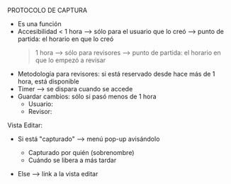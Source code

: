 PROTOCOLO DE CAPTURA
- Es una función
- Accesibilidad
	< 1 hora --> sólo para el usuario que lo creó
			 --> punto de partida: el horario en que lo creó
	> 1 hora --> sólo para revisores
			 --> punto de partida: el horario en que lo empezó a revisar
- Metodología para revisores: si está reservado desde hace más de 1 hora, está disponible
- Timer --> se dispara cuando se accede
- Guardar cambios: sólo si pasó menos de 1 hora
	- Usuario: 
	- Revisor: 

Vista Editar:
- Si está "capturado" --> menú pop-up avisándolo
	- Capturado por quién (sobrenombre)
	- Cuándo se libera a más tardar

- Else --> link a la vista editar
